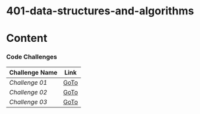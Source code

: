 # 401-data-structures-and-algorithms


# Content

### Code Challenges

| **Challenge Name**| **Link** |
| -----------| ----------- |
| _Challenge 01_| [GoTo](PythonCodeChallenge-01/README.md)|
| _Challenge 02_| [GoTo](PythonCodeChallenge-02/README.md)|
| _Challenge 03_| [GoTo](PythonCodeChallenge-03/README.md)|